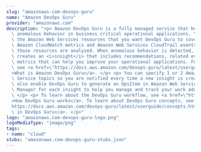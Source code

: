 ```yaml
---
slug: "amazonaws-com-devops-guru"
name: "Amazon DevOps Guru"
provider: "amazonaws.com"
description: "<p> Amazon DevOps Guru is a fully managed service that helps you identify\
  \ anomalous behavior in business critical operational applications. You specify\
  \ the Amazon Web Services resources that you want DevOps Guru to cover, then the\
  \ Amazon CloudWatch metrics and Amazon Web Services CloudTrail events related to\
  \ those resources are analyzed. When anomalous behavior is detected, DevOps Guru\
  \ creates an <i>insight</i> that includes recommendations, related events, and related\
  \ metrics that can help you improve your operational applications. For more information,\
  \ see <a href=\"https://docs.aws.amazon.com/devops-guru/latest/userguide/welcome.html\"\
  >What is Amazon DevOps Guru</a>. </p> <p> You can specify 1 or 2 Amazon Simple Notification\
  \ Service topics so you are notified every time a new insight is created. You can\
  \ also enable DevOps Guru to generate an OpsItem in Amazon Web Services Systems\
  \ Manager for each insight to help you manage and track your work addressing insights.\
  \ </p> <p> To learn about the DevOps Guru workflow, see <a href=\"https://docs.aws.amazon.com/devops-guru/latest/userguide/welcome.html#how-it-works\"\
  >How DevOps Guru works</a>. To learn about DevOps Guru concepts, see <a href=\"\
  https://docs.aws.amazon.com/devops-guru/latest/userguide/concepts.html\">Concepts\
  \ in DevOps Guru</a>. </p>"
logo: "amazonaws.com-devops-guru-logo.png"
logoMediaType: "image/png"
tags:
- name: "cloud"
stubs: "amazonaws.com-devops-guru-stubs.json"
---
```

